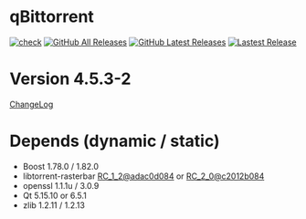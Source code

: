 # qBittorrent
[![check](https://github.com/brvphoenix/auto-build/workflows/CI/badge.svg?branch=master)](https://github.com/brvphoenix/auto-build/actions)
[![GitHub All Releases](https://img.shields.io/github/downloads/brvphoenix/auto-build/total)](https://github.com/brvphoenix/auto-build/releases)
[![GitHub Latest Releases](https://img.shields.io/github/downloads-pre/brvphoenix/auto-build/latest/total)](https://github.com/brvphoenix/auto-build/releases)
[![Lastest Release](https://img.shields.io/github/release/brvphoenix/auto-build.svg?style=flat)](https://github.com/brvphoenix/auto-build/releases)

# Version 4.5.3-2
[ChangeLog](https://github.com/qbittorrent/qBittorrent/blob/v4_5_x/Changelog)

# Depends (dynamic / static)
* Boost 1.78.0 / 1.82.0
* libtorrent-rasterbar [RC_1_2@adac0d084](https://github.com/arvidn/libtorrent/commits/RC_1_2?before=adac0d0843c7fb2180f43d20bd5bee0e380e4673+35&branch=RC_1_2) or [RC_2_0@c2012b084](https://github.com/arvidn/libtorrent/commits/RC_2_0?before=c2012b084c6654d681720ea0693d87a48bc95b14+35&branch=RC_2_0)
* openssl 1.1.1u / 3.0.9
* Qt 5.15.10 or 6.5.1
* zlib 1.2.11 / 1.2.13

